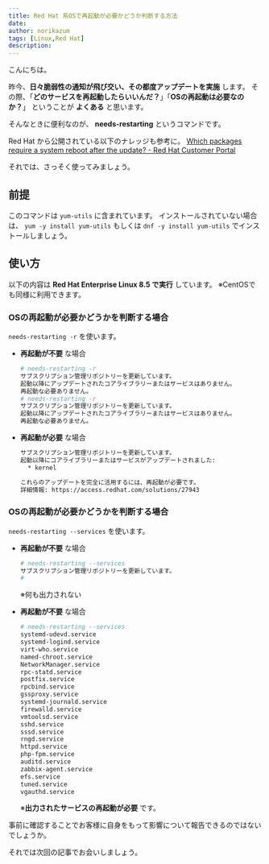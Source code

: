 ```yaml
---
title: Red Hat 系OSで再起動が必要かどうか判断する方法
date: 
author: norikazum
tags: [Linux,Red Hat]
description: 
---
```


こんにちは。

昨今、**日々脆弱性の通知が飛び交い、その都度アップデートを実施** します。
その際、「**どのサービスを再起動したらいいんだ？**」「**OSの再起動は必要なのか？**」 ということが **よくある** と思います。

そんなときに便利なのが、 **needs-restarting** というコマンドです。

Red Hat から公開されている以下のナレッジも参考に。
[Which packages require a system reboot after the update? - Red Hat Customer Portal](https://access.redhat.com/solutions/27943)

それでは、さっそく使ってみましょう。

## 前提
このコマンドは `yum-utils` に含まれています。
インストールされていない場合は、 `yum -y install yum-utils` もしくは `dnf -y install yum-utils` でインストールしましょう。

## 使い方

以下の内容は **Red Hat Enterprise Linux 8.5 で実行** しています。
※CentOSでも同様に利用できます。

### OSの再起動が必要かどうかを判断する場合
`needs-restarting -r` を使います。

- **再起動が不要** な場合
    ```bash
    # needs-restarting -r
    サブスクリプション管理リポジトリーを更新しています。
    起動以降にアップデートされたコアライブラリーまたはサービスはありません。
    再起動な必要ありません。
    # needs-restarting -r
    サブスクリプション管理リポジトリーを更新しています。
    起動以降にアップデートされたコアライブラリーまたはサービスはありません。
    再起動な必要ありません。
    ```

- **再起動が必要** な場合
    ```bash
    サブスクリプション管理リポジトリーを更新しています。
    起動以降にコアライブラリーまたはサービスがアップデートされました:
      * kernel
    
    これらのアップデートを完全に活用するには、再起動が必要です。
    詳細情報: https://access.redhat.com/solutions/27943
    ```

### OSの再起動が必要かどうかを判断する場合
`needs-restarting --services` を使います。

- **再起動が不要** な場合
    ```bash
    # needs-restarting --services
    サブスクリプション管理リポジトリーを更新しています。
    #
    ```
    ※何も出力されない

- **再起動が不要** な場合
    ```bash
    # needs-restarting --services
    systemd-udevd.service
    systemd-logind.service
    virt-who.service
    named-chroot.service
    NetworkManager.service
    rpc-statd.service
    postfix.service
    rpcbind.service
    gssproxy.service
    systemd-journald.service
    firewalld.service
    vmtoolsd.service
    sshd.service
    sssd.service
    rngd.service
    httpd.service
    php-fpm.service
    auditd.service
    zabbix-agent.service
    efs.service
    tuned.service
    vgauthd.service
    ```
    ※**出力されたサービスの再起動が必要** です。
    
事前に確認することでお客様に自身をもって影響について報告できるのではないでしょうか。

それでは次回の記事でお会いしましょう。